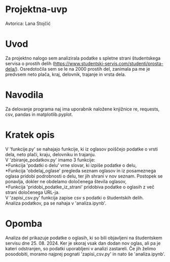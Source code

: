 # Projektna-uvp
Avtorica: Lana Stojčić

# Uvod
Za projektno nalogo sem analizirala podatke s spletne strani študentskega servisa o prostih delih (https://www.studentski-servis.com/studenti/prosta-dela/). Osredotočila sem se le na 2000 prostih del, zanimala pa me je predvsem neto plača, kraj, delovnik, trajanje in vrsta dela.

# Navodila
Za delovanje programa naj ima uporabnik naložene knjižnice re, requests, csv, pandas in matplotlib.pyplot.

# Kratek opis
V 'funkcije.py' se nahajajo funkcije, ki iz oglasov poiščejo podatke o vrsti dela, neto plači, kraju, delovniku in trajanju.\
V 'zbiranje_podatkov.py' imamo 3 funkcije:\
    *Funkcija 'podatki o delu' vrne slovar, ki izpiše podatke o delu,\
    *Funkcija 'obdelaj_oglase' pregleda seznam oglasov in iz posameznega oglasa pridobi podrobnosti o delu, ter jih shrani v nov seznam. Postopek se ponavlja, dokler ne obdelamo določenega števila oglasov,\
    *Funkcija 'pridobi_podatke_iz_strani' pridobiva podatke o oglasih z več strani določenega URL-ja.\
V 'zapisi_csv.py' funkcija zapise csv s podatki o študentskih delih.\
Analiza podatkov, pa se nahaja v 'analiza.ipynb'.

# Opomba
Analiza del prikazuje podatke o oglasih, ki so bili objavljeni na študentskem servisu dne 25. 08. 2024.
Ker je skoraj vsak dan dodan nov oglas, ali pa je kateri odstranjen, so podatki uporabljeni v analizi zastareli.
Če jih želimo posodobiti, moramo najprej pognati 'zapisi_csv.py' in nato še 'analiza.ipynb'.
